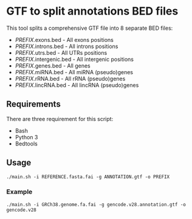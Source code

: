 # GTF to split annotations BED files

This tool splits a comprehensive GTF file into 8 separate BED files:

- *PREFIX*.exons.bed - All exons positions
- *PREFIX*.introns.bed - All introns positions
- *PREFIX*.utrs.bed - All UTRs positions
- *PREFIX*.intergenic.bed - All intergenic positions
- *PREFIX*.genes.bed - All genes
- *PREFIX*.miRNA.bed - All miRNA (pseudo)genes
- *PREFIX*.rRNA.bed - All rRNA (pseudo)genes
- *PREFIX*.lincRNA.bed - All lincRNA (pseudo)genes

## Requirements

There are three requirement for this script:

- Bash
- Python 3
- Bedtools 

## Usage

    ./main.sh -i REFERENCE.fasta.fai -g ANNOTATION.gtf -o PREFIX

### Example

    ./main.sh -i GRCh38.genome.fa.fai -g gencode.v28.annotation.gtf -o gencode.v28